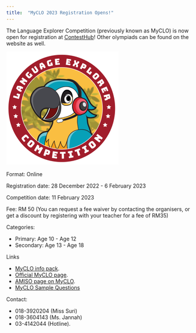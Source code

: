 ```yaml
---
title:  "MyCLO 2023 Registration Opens!"
---
```


The Language Explorer Competition (previously known as MyCLO) is now open for registration at [ContestHub](https://contesthub.my/register)! Other olympiads can be found on the website as well.

![Language Explorer Competition 2023 Poster](/assets/images/language-explorer-competition.png)

Format: Online  

Registration date: 28 December 2022 - 6 February 2023

Competition date: 11 February 2023

Fee: RM 50 (You can request a fee waiver by contacting the organisers, or get a discount by registering with your teacher for a fee of RM35)

Categories:
- Primary: Age 10 - Age 12
- Secondary: Age 13 - Age 18

Links
- [MyCLO info pack](https://myclo.my/wp-content/uploads/2023/01/LANGUAGE-EXPLORER-COMPETITION.pdf).
- [Official MyCLO page](https://myclo.my/).
- [AMISO page on MyCLO](https://amiso.my/iol/).
- [MyCLO Sample Questions](https://drive.google.com/file/d/1iyiW_hTFIF1BQt6XEKi71CLPRxT_ZIHv/view?usp=sharing)

Contact:
- 018-3920204 (Miss Suri)
- 018-3604143 (Ms. Jannah)
- 03-4142044 (Hotline). 